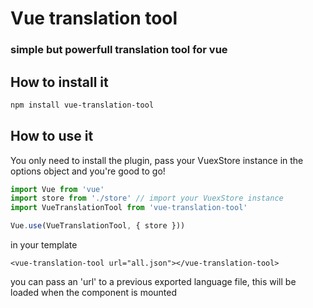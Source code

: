 # Vue translation tool
### simple but powerfull translation tool for vue

## How to install it
 ```bash
 npm install vue-translation-tool
 ```
## How to use it
 You only need to install the plugin, pass your VuexStore instance in the options object and you're good to go!


 ```js
import Vue from 'vue'
import store from './store' // import your VuexStore instance
import VueTranslationTool from 'vue-translation-tool'

Vue.use(VueTranslationTool, { store }))
```

in your template
```
<vue-translation-tool url="all.json"></vue-translation-tool>
```
you can pass an 'url' to a previous exported language file, this will be loaded when the component is mounted
